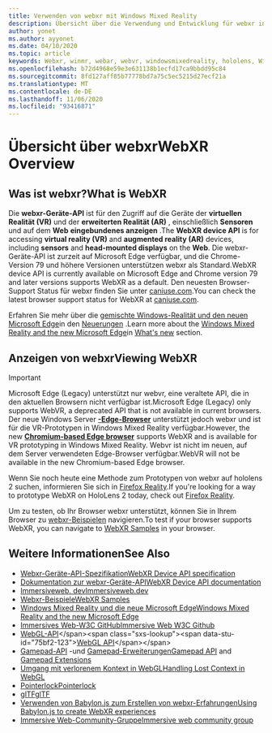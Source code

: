 ```yaml
---
title: Verwenden von webxr mit Windows Mixed Reality
description: Übersicht über die Verwendung und Entwicklung für webxr in Windows Mixed Reality
author: yonet
ms.author: ayyonet
ms.date: 04/10/2020
ms.topic: article
keywords: Webxr, winmr, webar, webvr, windowsmixedreality, hololens, Windows Mixed Reality, Web VR, Web XR, Web Mr, Web AR, 360, 360 Video, 360 Videos, 360 Photo, 360 Fotos, 360 Content, immersives Web, immersiveweb, IW
ms.openlocfilehash: b72d4968e59e3e631138b1ecfd17ca9bbdd95c84
ms.sourcegitcommit: 8fd127aff85b77778bd7a75c5ec5215d27ecf21a
ms.translationtype: MT
ms.contentlocale: de-DE
ms.lasthandoff: 11/06/2020
ms.locfileid: "93416871"
---
```

# <a name="webxr-overview"></a><span data-ttu-id="75bf2-104">Übersicht über webxr</span><span class="sxs-lookup"><span data-stu-id="75bf2-104">WebXR Overview</span></span>

## <a name="what-is-webxr"></a><span data-ttu-id="75bf2-105">Was ist webxr?</span><span class="sxs-lookup"><span data-stu-id="75bf2-105">What is WebXR</span></span>

<span data-ttu-id="75bf2-106">Die **webxr-Geräte-API** ist für den Zugriff auf die Geräte der **virtuellen Realität (VR)** und der **erweiterten Realität (AR)** , einschließlich **Sensoren** und auf dem **Web** **eingebundenes anzeigen** .</span><span class="sxs-lookup"><span data-stu-id="75bf2-106">The **WebXR device API** is for accessing **virtual reality (VR)** and **augmented reality (AR)** devices, including **sensors** and **head-mounted displays** on the **Web**.</span></span> <span data-ttu-id="75bf2-107">Die webxr-Geräte-API ist zurzeit auf Microsoft Edge verfügbar, und die Chrome-Version 79 und höhere Versionen unterstützen webxr als Standard.</span><span class="sxs-lookup"><span data-stu-id="75bf2-107">WebXR device API is currently available on Microsoft Edge and Chrome version 79 and later versions supports WebXR as a default.</span></span> <span data-ttu-id="75bf2-108">Den neuesten Browser-Support Status für webxr finden Sie unter [caniuse.com](https://caniuse.com/#search=webxr).</span><span class="sxs-lookup"><span data-stu-id="75bf2-108">You can check the latest browser support status for WebXR at [caniuse.com](https://caniuse.com/#search=webxr).</span></span>

<span data-ttu-id="75bf2-109">Erfahren Sie mehr über die [gemischte Windows-Realität und den neuen Microsoft Edge](https://docs.microsoft.com/windows/mixed-reality/new-microsoft-edge#introducing-the-new-microsoft-edge)in den [Neuerungen](https://docs.microsoft.com/windows/mixed-reality/mrtk-porting-guide) .</span><span class="sxs-lookup"><span data-stu-id="75bf2-109">Learn more about the [Windows Mixed Reality and the new Microsoft Edge](https://docs.microsoft.com/windows/mixed-reality/new-microsoft-edge#introducing-the-new-microsoft-edge)in [What's new](https://docs.microsoft.com/windows/mixed-reality/mrtk-porting-guide) section.</span></span>

## <a name="viewing-webxr"></a><span data-ttu-id="75bf2-110">Anzeigen von webxr</span><span class="sxs-lookup"><span data-stu-id="75bf2-110">Viewing WebXR</span></span>

> [!IMPORTANT]
> <span data-ttu-id="75bf2-111">Microsoft Edge (Legacy) unterstützt nur webvr, eine veraltete API, die in den aktuellen Browsern nicht verfügbar ist.</span><span class="sxs-lookup"><span data-stu-id="75bf2-111">Microsoft Edge (Legacy) only supports WebVR, a deprecated API that is not available in current browsers.</span></span> <span data-ttu-id="75bf2-112">Der neue Windows Server **[-Edge-Browser](../../whats-new/new-microsoft-edge.md)** unterstützt jedoch webxr und ist für die VR-Prototypen in Windows Mixed Reality verfügbar.</span><span class="sxs-lookup"><span data-stu-id="75bf2-112">However, the new **[Chromium-based Edge browser](../../whats-new/new-microsoft-edge.md)** supports WebXR and is available for VR prototyping in Windows Mixed Reality.</span></span> <span data-ttu-id="75bf2-113">Webvr ist nicht im neuen, auf dem Server verwendeten Edge-Browser verfügbar.</span><span class="sxs-lookup"><span data-stu-id="75bf2-113">WebVR will not be available in the new Chromium-based Edge browser.</span></span>
> 
> <span data-ttu-id="75bf2-114">Wenn Sie noch heute eine Methode zum Prototypen von webxr auf hololens 2 suchen, informieren Sie sich in [Firefox Reality](https://mixedreality.mozilla.org/firefox-reality/).</span><span class="sxs-lookup"><span data-stu-id="75bf2-114">If you're looking for a way to prototype WebXR on HoloLens 2 today, check out [Firefox Reality](https://mixedreality.mozilla.org/firefox-reality/).</span></span>

<span data-ttu-id="75bf2-115">Um zu testen, ob Ihr Browser webxr unterstützt, können Sie in Ihrem Browser zu [webxr-Beispielen](https://immersive-web.github.io/webxr-samples/) navigieren.</span><span class="sxs-lookup"><span data-stu-id="75bf2-115">To test if your browser supports WebXR, you can navigate to [WebXR Samples](https://immersive-web.github.io/webxr-samples/) in your browser.</span></span>

## <a name="see-also"></a><span data-ttu-id="75bf2-116">Weitere Informationen</span><span class="sxs-lookup"><span data-stu-id="75bf2-116">See Also</span></span>

* [<span data-ttu-id="75bf2-117">Webxr-Geräte-API-Spezifikation</span><span class="sxs-lookup"><span data-stu-id="75bf2-117">WebXR Device API specification</span></span>](https://immersive-web.github.io/webxr/)
* [<span data-ttu-id="75bf2-118">Dokumentation zur webxr-Geräte-API</span><span class="sxs-lookup"><span data-stu-id="75bf2-118">WebXR Device API documentation</span></span>](https://developer.mozilla.org/en-US/docs/Web/API/WebXR_Device_API)
* [<span data-ttu-id="75bf2-119">Immersiveweb. dev</span><span class="sxs-lookup"><span data-stu-id="75bf2-119">Immersiveweb.dev</span></span>](https://immersiveweb.dev/)
* [<span data-ttu-id="75bf2-120">Webxr-Beispiele</span><span class="sxs-lookup"><span data-stu-id="75bf2-120">WebXR Samples</span></span>](https://immersive-web.github.io/webxr-samples/)
* [<span data-ttu-id="75bf2-121">Windows Mixed Reality und die neue Microsoft Edge</span><span class="sxs-lookup"><span data-stu-id="75bf2-121">Windows Mixed Reality and the new Microsoft Edge</span></span>](https://docs.microsoft.com/windows/mixed-reality/new-microsoft-edge#introducing-the-new-microsoft-edge)
* [<span data-ttu-id="75bf2-122">Immersives Web-W3C GitHub</span><span class="sxs-lookup"><span data-stu-id="75bf2-122">Immersive Web W3C Github</span></span>](https://github.com/immersive-web)
* <span data-ttu-id="75bf2-123">[WebGL-API](https://msdn.microsoft.com/library/bg182648(v=vs.85).aspx)</span><span class="sxs-lookup"><span data-stu-id="75bf2-123">[WebGL API](https://msdn.microsoft.com/library/bg182648(v=vs.85).aspx)</span></span>
* <span data-ttu-id="75bf2-124">[Gamepad-API](https://msdn.microsoft.com/library/dn743630(v=vs.85).aspx) -und [Gamepad-Erweiterungen](https://w3c.github.io/gamepad/extensions.html)</span><span class="sxs-lookup"><span data-stu-id="75bf2-124">[Gamepad API](https://msdn.microsoft.com/library/dn743630(v=vs.85).aspx) and [Gamepad Extensions](https://w3c.github.io/gamepad/extensions.html)</span></span>
* [<span data-ttu-id="75bf2-125">Umgang mit verlorenem Kontext in WebGL</span><span class="sxs-lookup"><span data-stu-id="75bf2-125">Handling Lost Context in WebGL</span></span>](https://www.khronos.org/webgl/wiki/HandlingContextLost)
* [<span data-ttu-id="75bf2-126">Pointerlock</span><span class="sxs-lookup"><span data-stu-id="75bf2-126">Pointerlock</span></span>](https://www.w3.org/TR/pointerlock/)
* [<span data-ttu-id="75bf2-127">glTF</span><span class="sxs-lookup"><span data-stu-id="75bf2-127">glTF</span></span>](https://www.khronos.org/gltf)
* [<span data-ttu-id="75bf2-128">Verwenden von Babylon.js zum Erstellen von webxr-Erfahrungen</span><span class="sxs-lookup"><span data-stu-id="75bf2-128">Using Babylon.js to create WebXR experiences</span></span>](https://doc.babylonjs.com/how_to/introduction_to_webxr)
* [<span data-ttu-id="75bf2-129">Immersive Web-Community-Gruppe</span><span class="sxs-lookup"><span data-stu-id="75bf2-129">Immersive web community group</span></span>](https://www.w3.org/community/immersive-web/)
